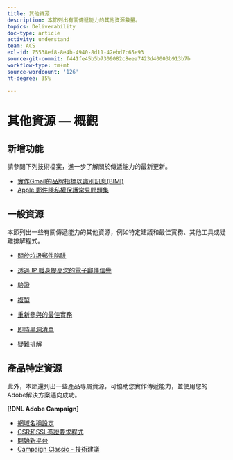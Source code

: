 ```yaml
---
title: 其他資源
description: 本節列出有關傳遞能力的其他資源數量。
topics: Deliverability
doc-type: article
activity: understand
team: ACS
exl-id: 75538ef8-8e4b-4940-8d11-42ebd7c65e93
source-git-commit: f441fe45b5b7309082c8eea7423d40003b913b7b
workflow-type: tm+mt
source-wordcount: '126'
ht-degree: 35%

---
```


# 其他資源 — 概觀

## 新增功能

請參閱下列技術檔案，進一步了解關於傳遞能力的最新更新。

* [實作Gmail的品牌指標以識別訊息(BIMI)](../technotes/implement-bimi.md)
* [Apple 郵件隱私權保護常見問題集](../technotes/apple-mail-privacy-faq.md)

## 一般資源

本節列出一些有關傳遞能力的其他資源，例如特定建議和最佳實務、其他工具或疑難排解程式。

* [關於垃圾郵件陷阱](../../help/additional-resources/all-about-spam-traps.md)
* [透過 IP 暖身提高您的電子郵件信譽](../../help/additional-resources/increase-reputation-with-ip-warming.md)
* [驗證](../../help/additional-resources/authentication.md)
* [複製](../../help/additional-resources/duplicates.md)
* [重新參與的最佳實務](../../help/additional-resources/re-engagement.md)
* [即時黑洞清單](../../help/additional-resources/blocklist-databases.md)
* [疑難排解](../../help/additional-resources/troubleshooting.md)

   <!--
    [IP Certification](../../help/additional-resources/ip-certification.md)
    [Third-party monitoring tools](../../help/additional-resources/third-party-monitoring-tools.md)-->

## 產品特定資源

此外，本節還列出一些產品專屬資源，可協助您實作傳遞能力，並使用您的Adobe解決方案邁向成功。

**[!DNL Adobe Campaign]**

* [網域名稱設定](../../help/additional-resources/ac-domain-name-setup.md)
* [CSR和SSL憑證要求程式](../../help/additional-resources/ac-ssl-certificate-request.md)
* [開始新平台](../../help/additional-resources/ac-starting-new-platform.md)
* [Campaign Classic - 技術建議](../../help/additional-resources/acc-technical-recommendations.md)
